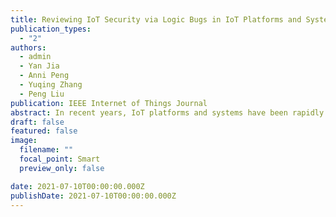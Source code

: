 ```yaml
---
title: Reviewing IoT Security via Logic Bugs in IoT Platforms and Systems
publication_types:
  - "2"
authors:
  - admin
  - Yan Jia
  - Anni Peng
  - Yuqing Zhang
  - Peng Liu
publication: IEEE Internet of Things Journal
abstract: In recent years, IoT platforms and systems have been rapidly emerging. Although IoT is a new technology, new does not mean simpler (than existing networked systems). Contrarily, the complexity (of IoT platforms and systems) is actually being increased in terms of the interactions between the physical world and cyberspace. The increased complexity indeed results in new vulnerabilities. This paper seeks to provide a review of the recently discovered logic bugs that are specific to IoT platforms and systems and discuss the lessons we learned from these bugs. In particular, 20 logic bugs and one weakness falling into seven categories of vulnerabilities are reviewed in this survey.
draft: false
featured: false
image:
  filename: ""
  focal_point: Smart
  preview_only: false

date: 2021-07-10T00:00:00.000Z
publishDate: 2021-07-10T00:00:00.000Z
---
```

